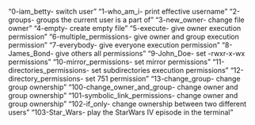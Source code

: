 “0-iam_betty- switch user”
“1-who_am_i- print effective username”
“2-groups- groups the current user is a part of”
“3-new_owner- change file owner”
“4-empty- create empty file”
“5-execute- give owner execution permission”
“6-multiple_permissions- give owner and group execution permission”
“7-everybody- give everyone execution permission”
“8-James_Bond- give others all permissions”
“9-John_Doe- set -rwxr-x-wx permissions”
“10-mirror_permissions- set mirror permissions”
“11-directories_permissions- set subdirectories execution permissions”
“12-directory_permissions- set 751 permission”
“13-change_group- change group ownership”
“100-change_owner_and_group- change owner and group ownership”
“101-symbolic_link_permissions- change owner and group ownership”
“102-if_only- change ownership between two different users”
“103-Star_Wars- play the StarWars IV episode in the terminal”
